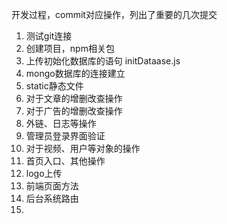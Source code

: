 开发过程，commit对应操作，列出了重要的几次提交

1. 测试git连接
2. 创建项目，npm相关包
3. 上传初始化数据库的语句 initDataase.js
4. mongo数据库的连接建立
5. static静态文件
6. 对于文章的增删改查操作
7. 对于广告的增删改查操作
8. 外链、日志等操作
9. 管理员登录界面验证
10. 对于视频、用户等对象的操作
11. 首页入口、其他操作
12. logo上传
13. 前端页面方法
14. 后台系统路由
15. 

